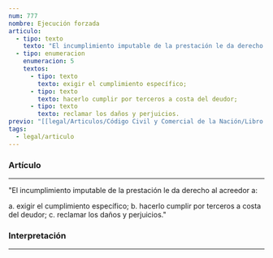```yaml
---
num: 777
nombre: Ejecución forzada
articulo:
  - tipo: texto
    texto: "El incumplimiento imputable de la prestación le da derecho al acreedor a:"
  - tipo: enumeracion
    enumeracion: 5
    textos:
      - tipo: texto
        texto: exigir el cumplimiento específico;
      - tipo: texto
        texto: hacerlo cumplir por terceros a costa del deudor;
      - tipo: texto
        texto: reclamar los daños y perjuicios.
previo: "[[legal/Articulos/Código Civil y Comercial de la Nación/Libro Tercero/Título 1/Capítulo 3/Sección 2/Sección 2, Obligaciones de hacer y de no hacer.md|Sección 2, Obligaciones de hacer y de no hacer]]"
tags:
  - legal/articulo
---
```

### Artículo
---
"El incumplimiento imputable de la prestación le da derecho al acreedor a:

 a. exigir el cumplimiento específico;
 b. hacerlo cumplir por terceros a costa del deudor;
 c. reclamar los daños y perjuicios."

### Interpretación
---
